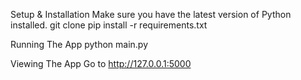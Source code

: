 Setup & Installation
Make sure you have the latest version of Python installed.
git clone <repo-url>
pip install -r requirements.txt

Running The App
python main.py

Viewing The App
Go to http://127.0.0.1:5000
